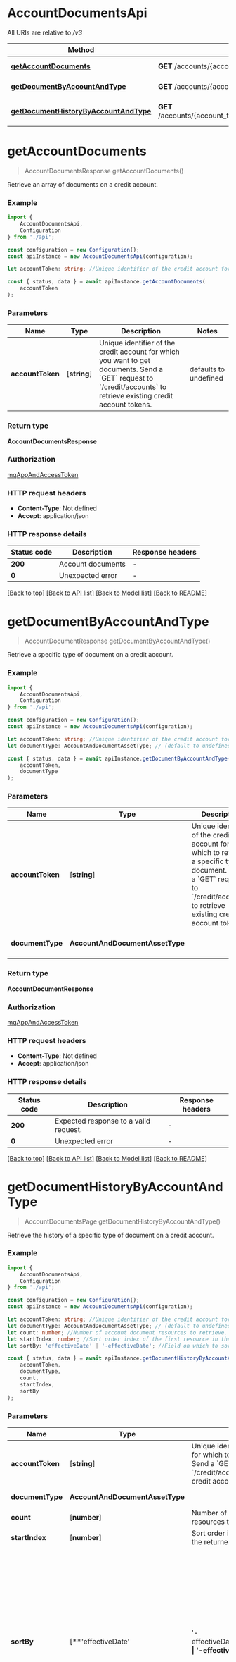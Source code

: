 # AccountDocumentsApi

All URIs are relative to */v3*

|Method | HTTP request | Description|
|------------- | ------------- | -------------|
|[**getAccountDocuments**](#getaccountdocuments) | **GET** /accounts/{account_token}/documents | List documents|
|[**getDocumentByAccountAndType**](#getdocumentbyaccountandtype) | **GET** /accounts/{account_token}/documents/{document_type} | Retrieve document|
|[**getDocumentHistoryByAccountAndType**](#getdocumenthistorybyaccountandtype) | **GET** /accounts/{account_token}/documents/{document_type}/history | Retrieve document history|

# **getAccountDocuments**
> AccountDocumentsResponse getAccountDocuments()

Retrieve an array of documents on a credit account.

### Example

```typescript
import {
    AccountDocumentsApi,
    Configuration
} from './api';

const configuration = new Configuration();
const apiInstance = new AccountDocumentsApi(configuration);

let accountToken: string; //Unique identifier of the credit account for which you want to get documents.  Send a `GET` request to `/credit/accounts` to retrieve existing credit account tokens. (default to undefined)

const { status, data } = await apiInstance.getAccountDocuments(
    accountToken
);
```

### Parameters

|Name | Type | Description  | Notes|
|------------- | ------------- | ------------- | -------------|
| **accountToken** | [**string**] | Unique identifier of the credit account for which you want to get documents.  Send a &#x60;GET&#x60; request to &#x60;/credit/accounts&#x60; to retrieve existing credit account tokens. | defaults to undefined|


### Return type

**AccountDocumentsResponse**

### Authorization

[mqAppAndAccessToken](../README.md#mqAppAndAccessToken)

### HTTP request headers

 - **Content-Type**: Not defined
 - **Accept**: application/json


### HTTP response details
| Status code | Description | Response headers |
|-------------|-------------|------------------|
|**200** | Account documents |  -  |
|**0** | Unexpected error |  -  |

[[Back to top]](#) [[Back to API list]](../README.md#documentation-for-api-endpoints) [[Back to Model list]](../README.md#documentation-for-models) [[Back to README]](../README.md)

# **getDocumentByAccountAndType**
> AccountDocumentResponse getDocumentByAccountAndType()

Retrieve a specific type of document on a credit account.

### Example

```typescript
import {
    AccountDocumentsApi,
    Configuration
} from './api';

const configuration = new Configuration();
const apiInstance = new AccountDocumentsApi(configuration);

let accountToken: string; //Unique identifier of the credit account for which to retrieve a specific type of document.  Send a `GET` request to `/credit/accounts` to retrieve existing credit account tokens. (default to undefined)
let documentType: AccountAndDocumentAssetType; // (default to undefined)

const { status, data } = await apiInstance.getDocumentByAccountAndType(
    accountToken,
    documentType
);
```

### Parameters

|Name | Type | Description  | Notes|
|------------- | ------------- | ------------- | -------------|
| **accountToken** | [**string**] | Unique identifier of the credit account for which to retrieve a specific type of document.  Send a &#x60;GET&#x60; request to &#x60;/credit/accounts&#x60; to retrieve existing credit account tokens. | defaults to undefined|
| **documentType** | **AccountAndDocumentAssetType** |  | defaults to undefined|


### Return type

**AccountDocumentResponse**

### Authorization

[mqAppAndAccessToken](../README.md#mqAppAndAccessToken)

### HTTP request headers

 - **Content-Type**: Not defined
 - **Accept**: application/json


### HTTP response details
| Status code | Description | Response headers |
|-------------|-------------|------------------|
|**200** | Expected response to a valid request. |  -  |
|**0** | Unexpected error |  -  |

[[Back to top]](#) [[Back to API list]](../README.md#documentation-for-api-endpoints) [[Back to Model list]](../README.md#documentation-for-models) [[Back to README]](../README.md)

# **getDocumentHistoryByAccountAndType**
> AccountDocumentsPage getDocumentHistoryByAccountAndType()

Retrieve the history of a specific type of document on a credit account.

### Example

```typescript
import {
    AccountDocumentsApi,
    Configuration
} from './api';

const configuration = new Configuration();
const apiInstance = new AccountDocumentsApi(configuration);

let accountToken: string; //Unique identifier of the credit account for which to get document history.  Send a `GET` request to `/credit/accounts` to retrieve existing credit account tokens. (default to undefined)
let documentType: AccountAndDocumentAssetType; // (default to undefined)
let count: number; //Number of account document resources to retrieve. (optional) (default to 5)
let startIndex: number; //Sort order index of the first resource in the returned array. (optional) (default to 0)
let sortBy: 'effectiveDate' | '-effectiveDate'; //Field on which to sort. Prefix the field name with a hyphen (`-`) to sort in descending order. Omit the hyphen to sort in ascending order.  *NOTE:* You must sort using system field names such as `effectiveDate`, and not by the field names appearing in response bodies such as `effective_date`. (optional) (default to '-effectiveDate')

const { status, data } = await apiInstance.getDocumentHistoryByAccountAndType(
    accountToken,
    documentType,
    count,
    startIndex,
    sortBy
);
```

### Parameters

|Name | Type | Description  | Notes|
|------------- | ------------- | ------------- | -------------|
| **accountToken** | [**string**] | Unique identifier of the credit account for which to get document history.  Send a &#x60;GET&#x60; request to &#x60;/credit/accounts&#x60; to retrieve existing credit account tokens. | defaults to undefined|
| **documentType** | **AccountAndDocumentAssetType** |  | defaults to undefined|
| **count** | [**number**] | Number of account document resources to retrieve. | (optional) defaults to 5|
| **startIndex** | [**number**] | Sort order index of the first resource in the returned array. | (optional) defaults to 0|
| **sortBy** | [**&#39;effectiveDate&#39; | &#39;-effectiveDate&#39;**]**Array<&#39;effectiveDate&#39; &#124; &#39;-effectiveDate&#39;>** | Field on which to sort. Prefix the field name with a hyphen (&#x60;-&#x60;) to sort in descending order. Omit the hyphen to sort in ascending order.  *NOTE:* You must sort using system field names such as &#x60;effectiveDate&#x60;, and not by the field names appearing in response bodies such as &#x60;effective_date&#x60;. | (optional) defaults to '-effectiveDate'|


### Return type

**AccountDocumentsPage**

### Authorization

[mqAppAndAccessToken](../README.md#mqAppAndAccessToken)

### HTTP request headers

 - **Content-Type**: Not defined
 - **Accept**: application/json


### HTTP response details
| Status code | Description | Response headers |
|-------------|-------------|------------------|
|**200** | Expected response to a valid request. |  -  |
|**0** | Unexpected error |  -  |

[[Back to top]](#) [[Back to API list]](../README.md#documentation-for-api-endpoints) [[Back to Model list]](../README.md#documentation-for-models) [[Back to README]](../README.md)

